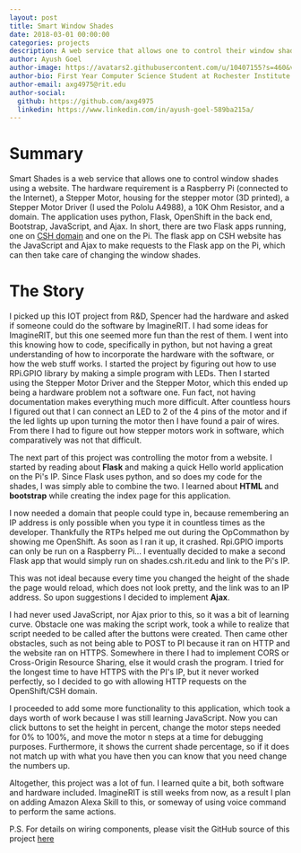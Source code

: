 ```yaml
---
layout: post
title: Smart Window Shades
date: 2018-03-01 00:00:00
categories: projects
description: A web service that allows one to control their window shades using a website
author: Ayush Goel
author-image: https://avatars2.githubusercontent.com/u/10407155?s=460&v=4
author-bio: First Year Computer Science Student at Rochester Institute of Technology
author-email: axg4975@rit.edu
author-social:
  github: https://github.com/axg4975
  linkedin: https://www.linkedin.com/in/ayush-goel-589ba215a/
---
```

# Summary
Smart Shades is a web service that allows one to control window shades using a website. The hardware requirement is a Raspberry Pi (connected to the Internet), a Stepper Motor, housing for the stepper motor (3D printed), a Stepper Motor Driver (I used the Pololu A4988), a 10K Ohm Resistor, and a domain. The application uses python, Flask, OpenShift in the back end, Bootstrap, JavaScript, and Ajax. In short, there are two Flask apps running, one on [CSH domain](shades.csh.rit.edu) and one on the Pi. The flask app on CSH website has the JavaScript and Ajax to make requests to the Flask app on the Pi, which can then take care of changing the window shades.

# The Story
I picked up this IOT project from R&D, Spencer had the hardware and asked if someone could do the software by ImagineRIT. I had some ideas for ImagineRIT, but this one seemed more fun than the rest of them. I went into this knowing how to code, specifically in python, but not having a great understanding of how to incorporate the hardware with the software, or how the web stuff works. I started the project by figuring out how to use RPi.GPIO library by making a simple program with LEDs. Then I started using the Stepper Motor Driver and the Stepper Motor, which this ended up being a hardware problem not a software one. Fun fact, not having documentation makes everything much more difficult. After countless hours I figured out that I can connect an LED to 2 of the 4 pins of the motor and if the led lights up upon turning the motor then I have found a pair of wires. From there I had to figure out how stepper motors work in software, which comparatively was not that difficult.

The next part of this project was controlling the motor from a website. I started by reading about **Flask** and making a quick Hello world application on the Pi's IP. Since Flask uses python, and so does my code for the shades, I was simply able to combine the two. I learned about **HTML** and **bootstrap** while creating the index page for this application.

I now needed a domain that people could type in, because remembering an IP address is only possible when you type it in countless times as the developer. Thankfully the RTPs helped me out during the OpCommathon by showing me OpenShift. As soon as I ran it up, it crashed. Rpi.GPIO imports can only be run on a Raspberry Pi... I eventually decided to make a second Flask app that would simply run on shades.csh.rit.edu and link to the Pi's IP.

This was not ideal because every time you changed the height of the shade the page would reload, which does not look pretty, and the link was to an IP address. So upon suggestions I decided to implement **Ajax**.

I had never used JavaScript, nor Ajax prior to this, so it was a bit of learning curve. Obstacle one was making the script work, took a while to realize that script needed to be called after the buttons were created. Then came other obstacles, such as not being able to POST to PI because it ran on HTTP and the website ran on HTTPS. Somewhere in there I had to implement CORS or Cross-Origin Resource Sharing, else it would crash the program. I tried for the longest time to have HTTPS with the PI's IP, but it never worked perfectly, so I decided to go with allowing HTTP requests on the OpenShift/CSH domain.

I proceeded to add some more functionality to this application, which took a days worth of work because I was still learning JavaScript. Now you can click buttons to set the height in percent, change the motor steps needed for 0% to 100%, and move the motor n steps at a time for debugging purposes. Furthermore, it  shows the current shade percentage, so if it does not match up with what you have then you can know that you need change the numbers up.

Altogether, this project was a lot of fun. I learned quite a bit, both software and hardware included. ImagineRIT is still weeks from now, as a result I plan on adding Amazon Alexa Skill to this, or someway of using voice command to perform the same actions.

P.S. For details on wiring components, please visit the GitHub source of this project [here](https://github.com/axg4975/smart-window-shades)
